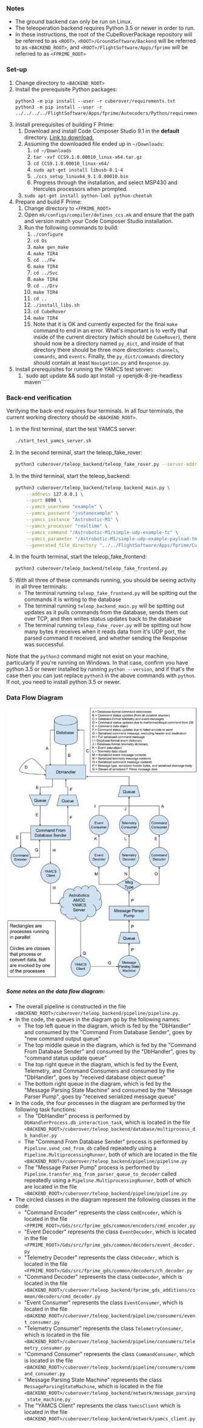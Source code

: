 ### Notes
- The ground backend can only be run on Linux.
- The teleoperation backend requires Python 3.5 or newer in order to run.
- In these instructions, the root of the CubeRoverPackage repository will be referred to as `<ROOT>`, `<ROOT>/GroundSoftware/Backend` will be referred to as `<BACKEND_ROOT>`, and `<ROOT>/FlightSoftware/Apps/fprime` will be referred to as `<FPRIME_ROOT>`
### Set-up
1. Change directory to `<BACKEND_ROOT>`
2. Install the prerequisite Python packages:
    ```
    python3 -m pip install --user -r cuberover/requirements.txt
    python3 -m pip install --user -r ../../../../FlightSoftware/Apps/fprime/Autocoders/Python/requirements.txt
    ```
3. Install prerequisites of building F Prime:
    1. Download and install Code Composer Studio 9.1 in the **default** directory. [Link to download.](https://software-dl.ti.com/ccs/esd/CCSv9/CCS_9_1_0/exports/CCS9.1.0.00010_linux-x64.tar.gz)
    2. Assuming the downloaded file ended up in `~/Downloads`:
        1. `cd ~/Downloads`
        2. `tar -xvf CCS9.1.0.00010_linux-x64.tar.gz`
        3. `cd CCS9.1.0.00010_linux-x64/`
        4. `sudo apt-get install libusb-0.1-4`
        5. `./ccs_setup_linux64_9.1.0.00010.bin`
        6. Progress through the installation, and select MSP430 and Hercules processors when prompted.
    3. `sudo apt-get install python-lxml python-cheetah`
4. Prepare and build F Prime: 
    1. Change directory to `<FPRIME_ROOT>`
    2. Open `mk/configs/compiler/defines_ccs.mk` and ensure that the path and version match your Code Composer Studio installation.
    3. Run the following commands to build:
        1. `./configure`
        2. `cd Os`
        3. `make gen_make`
        4. `make TIR4`
        5. `cd ../Fw`
        6. `make TIR4`
        7. `cd ../Svc`
        8. `make TIR4`
        9. `cd ../Drv`
        10. `make TIR4`
        11. `cd ..`
        12. `./install_libs.sh`
        13. `cd CubeRover`
        14. `make TIR4`
        15. Note that it is OK and currently expected for the final `make` command to end in an error. What's important is to verify that inside of the current directory (which should be `CubeRover`), there should now be a directory named `py_dict`, and inside of that directory there should be three more directories: `channels`, `commands`, and `events`. Finally, the `py_dict/commands` directory should contain at least `Navigation.py` and `Response.py`.
5. Install prerequisites for running the YAMCS test server:
    1. `sudo apt update && sudo apt install -y openjdk-8-jre-headless maven`````
### Back-end verification
Verifying the back-end requires four terminals. In all four terminals, the current working directory should be `<BACKEND_ROOT>`.
1. In the first terminal, start the test YAMCS server:
    ```bash
    ./start_test_yamcs_server.sh
    ```
2. In the second terminal, start the teleop_fake_rover:
    ```bash
    python3 cuberover/teleop_backend/teleop_fake_rover.py --server-address 127.0.0.1 --server-port 10025 --response-port 10015 --generated_file_directory "../../FlightSoftware/Apps/fprime/CubeRover/py_dict"
    ```
3. In the third terminal, start the teleop_backend:
    ```bash
    python3 cuberover/teleop_backend/teleop_backend_main.py \
        --address 127.0.0.1 \
        --port 8090 \
        --yamcs_username "example" \
        --yamcs_password "justanexample" \
        --yamcs_instance "Astrobotic-M1" \
        --yamcs_processor "realtime" \
        --yamcs_command "/Astrobotic-M1/simple-udp-example-tc" \
        --yamcs_parameter "/Astrobotic-M1/simple-udp-example-payload-tm" \
        --generated_file_directory "../../FlightSoftware/Apps/fprime/CubeRover/py_dict"
    ```
4. In the fourth terminal, start the teleop_fake_frontend:
    ```bash
    python3 cuberover/teleop_backend/teleop_fake_frontend.py
    ```
5. With all three of these commands running, you should be seeing activity in all three terminals:
    - The terminal running `teleop_fake_frontend.py` will be spitting out the commands it is writing to the database
    - The terminal running `teleop_backend_main.py` will be spitting out updates as it pulls commands from the database, sends them out over TCP, and then writes status updates back to the database
    - The terminal running `teleop_fake_rover.py` will be spitting out how many bytes it receives when it reads data from it's UDP port, the parsed command it received, and whether sending the Response was successful.

Note that the `python3` command might not exist on your machine, particularly if you're running on Windows. In that case, confirm you have python 3.5 or newer installed by running `python --version`, and if that's the case then you can just replace `python3` in the above commands with `python`. If not, you need to install python 3.5 or newer.

### Data Flow Diagram
![](./teleop_backend_data_flow.svg)
##### Some notes on the data flow diagram:
- The overall pipeline is constructed in the file `<BACKEND_ROOT>/cuberover/teleop_backend/pipeline/pipeline.py`.
- In the code, the queues in the diagram go by the following names:
    - The top left queue in the diagram, which is fed by the "DbHandler" and consumed by the "Command From Database Sender", goes by "new command output queue"
    - The top middle queue in the diagram, which is fed by the "Command From Database Sender" and consumed by the "DbHandler", goes by "command status update queue"
    - The top right queue in the diagram, which is fed by the Event, Telemetry, and Command Consumers and consumed by the "DbHandler", goes by "received database object queue"
    - The bottom right queue in the diagram, which is fed by the "Message Parsing State Machine" and consumed by the "Message Parser Pump", goes by "received serialized message queue"
- In the code, the four processes in the diagram are performed by the following task functions:
    - The "DbHandler" process is performed by `DbHandlerProcess.db_interaction_task`, which is located in the file `<BACKEND_ROOT>/cuberover/teleop_backend/database/multiprocess_db_handler.py`
    - The "Command From Database Sender" process is performed by `Pipeline.send_cmd_from_db` called repeatedly using a `Pipeline.MultiprocessingRunner`, both of which are located in the file `<BACKEND_ROOT>/cuberover/teleop_backend/pipeline/pipeline.py`
    - The "Message Parser Pump" process is performed by `Pipeline.transfer_msg_from_parser_queue_to_decoder` called repeatedly using a `Pipeline.MultiprocessingRunner`, both of which are located in the file `<BACKEND_ROOT>/cuberover/teleop_backend/pipeline/pipeline.py`
- The circled classes in the diagram represent the following classes in the code:
    - "Command Encoder" represents the class `CmdEncoder`, which is located in the file `<FPRIME_ROOT>/Gds/src/fprime_gds/common/encoders/cmd_encoder.py`
    - "Event Decoder" represents the class `EventDecoder`, which is located in the file `<FPRIME_ROOT>/Gds/src/fprime_gds/common/decoders/event_decoder.py`
    - "Telemetry Decoder" represents the class `ChDecoder`, which is located in the file `<FPRIME_ROOT>/Gds/src/fprime_gds/common/decoders/ch_decoder.py`
    - "Command Decoder" represents the class `CmdDecoder`, which is located in the file `<BACKEND_ROOT>/cuberover/teleop_backend/fprime_gds_additions/common/decoders/cmd_decoder.py`
    - "Event Consumer" represents the class `EventConsumer`, which is located in the file `<BACKEND_ROOT>/cuberover/teleop_backend/pipeline/consumers/event_consumer.py`
    - "Telemetry Consumer" represents the class `TelemetryConsumer`, which is located in the file `<BACKEND_ROOT>/cuberover/teleop_backend/pipeline/consumers/telemetry_consumer.py`
    - "Command Consumer" represents the class `CommandConsumer`, which is located in the file `<BACKEND_ROOT>/cuberover/teleop_backend/pipeline/consumers/command_consumer.py`
    - "Message Parsing State Machine" represents the class `MessageParsingStateMachine`, which is located in the file `<BACKEND_ROOT>/cuberover/teleop_backend/network/message_parsing_state_machine.py`
    - The "YAMCS Client" represents the class `YamcsClient` which is located in the file `<BACKEND_ROOT>/cuberover/teleop_backend/network/yamcs_client.py`

